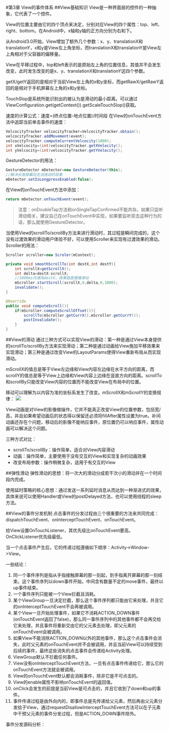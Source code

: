 ﻿#第3章 View的事件体系
##View基础知识
View是一种界面层的控件的一种抽象，它代表了一个控件。

View的位置主要由它的四个顶点来决定，分别对应View的四个属性：top、left、right、bottom。在Android中，x轴和y轴的正方向分别为右和下。

从Android3.0开始，View增加了额外几个参数：x、y、translationX和translationY，x和y是View左上角坐标，而translationX和translationY是View左上角相对于父容器的偏移量。

View在平移过程中，top和left表示的是原始左上角的位置信息，其值并不会发生改变，此时发生改变的是x、y、translationX和translationY这四个参数。

getX/getY返回的是相对于当前View左上角的x和y坐标，而getRawX/getRawY返回的是相对于手机屏幕左上角的x和y坐标。

TouchSlop是系统所能识别出的被认为是滑动的最小距离。可以通过ViewConfiguration.get(getContext()).getScaleTouchSlop()获取。

速度的计算公式：速度=(终点位置-地点位置)/时间段
在View的onTouchEvent方法中追踪当前单击事件的速度：

```java
VelcocityTracker velcocityTracker=VelcocityTracker.obtain();
velcocityTracker.addMovement(event);
velcocityTracker.computeCurrentVelcocity(1000);
int xVelcocity=(int)velcocityTracker.getXVelocity();
int yVelcocity=(int)velcocityTracker.getYVelocity();
```

GestureDetector的用法：

```java
GestureDetector mDetector=new GestureDetector(this);
//解决长按屏幕后无法拖动的现象
mDetector.setIsLongpressEnabled(false);
```

在View的onTouchEvent方法中添加：

```java
return mDetector.onTouchEvent(event);
```

>注意：onDoubleTap方法和onSingleTapConfirmed不能共存。如果只监听滑动相关，建议自己在onTouchEvent中实现，如果要监听双击这种行为的话，那么就使用GestureDetector。

当使用View的scrollTo/scrollBy方法来进行滑动时，其过程是瞬间完成的，这个没有过渡效果的滑动用户体验不好，可以使用Scroller来实现有过渡效果的滑动。Scroller的用法：

```java
Scroller scroller=new Scroler(mContext);

private void smoothScrollTo(int destX,int destY){
    int scrollX=getScrollX();
    int delta=destX-scrollX;
    //1000ms内滑向destX，效果就是慢慢滑动
    mScroller.startScroll(scrollX,0,delta,0,1000);
    invalidate();
}

@Override
public void computeScroll(){
    if(mScroller.computeScrollOffset()){
        scrollTo(mScroller.getCurrX(),mScroller.getCurrY());
        postInvalidate();
    }
}
```

##View的滑动
通过三种方式可以实现View的滑动：第一种是通过View本身提供的scrollTo/scrollBy方法来实现滑动；第二种是通过动画给View施加平移效果来实现滑动；第三种是通过改变View的LayoutParams使得View重新布局从而实现滑动。

mScrollX的值总是等于View左边缘和View内容左边缘在水平方向的距离，而scrollY的值总是等于View上边缘和View内容上边缘在竖直方向的距离。scrollTo和scrollBy只能改变View内容的位置而不能改变View在布局中的位置。

移动可以理解为以内容为准的坐标系发生了改变。mScrollX和mScrollY的变换规律：
![](https://github.com/wslaimin/blog/raw/master/pics/scroll.jpg)

View动画是对View的影像做操作，它并不能真正改变View的位置参数，包括宽/高，并且如果希望动画后的状态得以保留还必须将fillAfter属性设置为true。补间动画还存在个问题，移动后的影像不能响应事件，原位置仍可以响应事件，属性动画可以解决这个问题。

三种方式对比：

 - scrollTo/scrollBy：操作简单，适合对View内容滑动
 - 动画：操作简单，主要使用于没有交互的View和实现复杂的动画效果
 - 改变布局参数：操作稍微复杂，适用于有交互的View
 
##弹性滑动
弹性滑动的思想：将一次大的滑动分成若干次小的滑动并在一个时间段内完成。

使用延时策略的核心思想：通过发送一系列延时消息从而达到一种渐进式的效果，具体来说可以使用Handler或View的postDelayed方法，也可以使用线程的sleep方法。
 
##View的事件分发机制
点击事件的分发过程由三个很重要的方法来共同完成：dispatchTouchEvent、onInterceptTouchEvent、onTouchEvent。

给View设置OnTouchListener，其优先级比onTouchEvent要高。OnClickListener优先级最低。

当一个点击事件产生后，它的传递过程遵循如下顺序：Activity->Window->View。

一些结论：

 1. 同一个事件序列是指从手指接触屏幕的那一刻起，到手指离开屏幕的那一刻结束。这个事件序列以down事件开始，中间含有数量不定的move事件，最终以up事件结束。
 2. 一个事件序列只能被一个View拦截且消耗。
 3. 某个ViewGroup一旦决定拦截，那么这个事件序列都只能由它来处理，并且它的onInterceptTouchEvent不会再被调用。
 4. 某个View一旦开始处理事件，如果它不消耗ACTION_DOWN事件(onTouchEvent返回了false)，那么同一事件序列中的其他事件都不会再交给它来处理，并且事件将重新交由它的父元素去处理，即父元素的onTouchEvent会被调用。
 5. 如果View不能消除ACTION_DOWN以外的其他事件，那么这个点击事件会消失，此时父元素的onTouchEvent并不会被调用，并且当前View可以持续受到后续的事件，最终这些消失的点击事件会传递给Activity处理。
 6. ViewGroup默认不拦截任何事件。
 7. View没有onInterceptTouchEvent方法，一旦有点击事件传递给它，那么它的onTouchEvent方法就会被调用。
 8. View的onTouchEvent默认都会消耗事件，除非它是不可点击的。
 9. View的enable属性不影响onTouchEvent的返回值。
 10. onClick会发生的前提是当前View是可点击的，并且它收到了down和up的事件。
 11. 事件传递过程是由外向内的，即事件总是先传递给父元素，然后再由父元素分发给子View，通过requestDisallowInterceptTouchEvent方法可以在子元素中干预父元素的事件分发过程，但是ACTION_DOWN事件除外。

事件分发源码分析：

